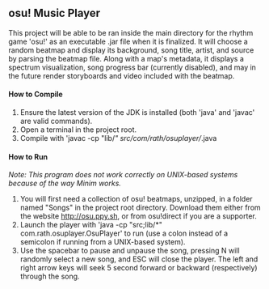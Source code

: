 ## osu! Music Player

This project will be able to be ran inside the main directory for the rhythm game 'osu!' as an executable .jar file when it is finalized.
It will choose a random beatmap and display its background, song title, artist, and source by parsing the beatmap file.
Along with a map's metadata, it displays a spectrum visualization, song progress bar (currently disabled), and may in the future render storyboards and video included with the beatmap.


#### How to Compile

1. Ensure the latest version of the JDK is installed (both 'java' and 'javac' are valid commands).
2. Open a terminal in the project root.
3. Compile with 'javac -cp "lib/*" src/com/rath/osuplayer/*.java

#### How to Run

*Note: This program does not work correctly on UNIX-based systems because of the way Minim works.*

1. You will first need a collection of osu! beatmaps, unzipped, in a folder named "Songs" in the project root directory. Download them either from the website http://osu.ppy.sh, or from osu!direct if you are a supporter.
3. Launch the player with 'java -cp "src;lib/*" com.rath.osuplayer.OsuPlayer' to run (use a colon instead of a semicolon if running from a UNIX-based system).
4. Use the spacebar to pause and unpause the song, pressing N will randomly select a new song, and ESC will close the player. The left and right arrow keys will seek 5 second forward or backward (respectively) through the song.
